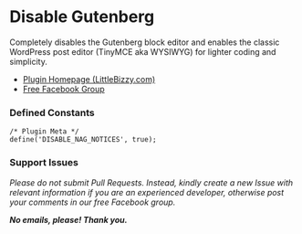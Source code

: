 # Disable Gutenberg

Completely disables the Gutenberg block editor and enables the classic WordPress post editor (TinyMCE aka WYSIWYG) for lighter coding and simplicity.

* [Plugin Homepage (LittleBizzy.com)](https://www.littlebizzy.com/plugins/disable-gutenberg)
* [Free Facebook Group](https://www.facebook.com/groups/littlebizzy/)

### Defined Constants

    /* Plugin Meta */
    define('DISABLE_NAG_NOTICES', true);

### Support Issues

*Please do not submit Pull Requests. Instead, kindly create a new Issue with relevant information if you are an experienced developer, otherwise post your comments in our free Facebook group.*

***No emails, please! Thank you.***
